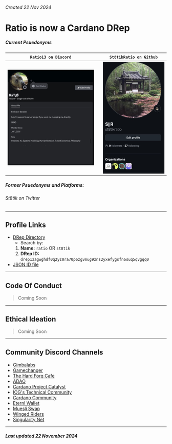 ###### Created 22 Nov 2024

# Ratio is now a Cardano DRep

##### Current Psuedonyms
| `Ratio13 on Discord` |    | `St8tikRatio on Github` |
| ------------------ | -- |--------------------- |
|![img](https://github.com/st8tikratio/cardano_DRep/blob/main/ratio_discord_prof.jpeg) | | ![img](https://github.com/st8tikratio/cardano_DRep/blob/main/SR_Github_Prof.jpeg) |
##### Former Psuedonyms and Platforms:
###### St8tik on Twitter

---

## Profile Links
- [DRep Directory](https://gov.tools/drep_directory)
  - Search by:
   1. **Name:** `ratio` OR `st8tik`
   2. **DRep ID:** `drep1zagwghdf0q2yz0ra70p6zgvmug9zns2yxefygsfn6suq5qvgqq0`
- [JSON ID file](https://github.com/st8tikratio/cardano_DRep/blob/main/Ratio%20-%20aka%20St8t.jsonld)

---

## Code Of Conduct

> Coming Soon

---

## Ethical Ideation

>Coming Soon

---

## Community Discord Channels
- [Gimbalabs](https://discord.gg/76ZJzG6v97)
- [Gamechanger](https://discord.gg/ZXJ9nZw4YB)
- [The Hard Forq Cafe](https://discord.gg/HT6vJ45dZ7)
- [ADAO](https://discord.gg/hSMXBjbDat)
- [Cardano Project Catalyst](https://discord.gg/BEs54nVq)
- [IOG's Technical Community](https://discord.gg/inputoutput)
- [Cardano Community](https://discord.gg/vd3jeatFr6)
- [Eternl Wallet](https://discord.gg/eternlwallet)
- [Muesli Swap](https://discord.gg/axAxbRtk36)
- [Winged Riders](https://discord.gg/hGhrUZabdc)
- [Singularity Net](https://discord.gg/snet)

---

##### Last updated 22 November 2024
